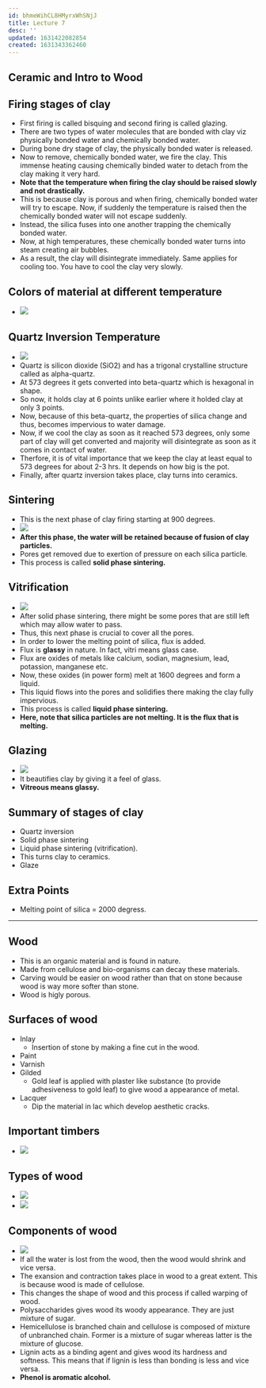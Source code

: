 ```yaml
---
id: bhmeWihCL8HMyrxWhSNjJ
title: Lecture 7
desc: ''
updated: 1631422082854
created: 1631343362460
---
```



## Ceramic and Intro to Wood

## Firing stages of clay

- First firing is called bisquing and second firing is called glazing.
- There are two types of water molecules that are bonded with clay viz physically bonded water and chemically bonded water.
- During bone dry stage of clay, the physically bonded water is released.
- Now to remove, chemically bonded water, we fire the clay. This immense heating causing chemically binded water to detach from the clay making it very hard.
- **Note that the temperature when firing the clay should be raised slowly and not drastically.**
- This is because clay is porous and when firing, chemically bonded water will try to escape. Now, if suddenly the temperature is raised then the chemically bonded water will not escape suddenly.
- Instead, the silica fuses into one another trapping the chemically bonded water.
- Now, at high temperatures, these chemically bonded water turns into steam creating air bubbles.
- As a result, the clay will disintegrate immediately. Same applies for cooling too. You have to cool the clay very slowly.

## Colors of material at different temperature

- ![](/assets/images/2021-09-12-09-26-10.png)

## Quartz Inversion Temperature

- ![](/assets/images/2021-09-12-09-26-43.png)
- Quartz is silicon dioxide (SiO2) and has a trigonal crystalline structure called as alpha-quartz.
- At 573 degrees it gets converted into beta-quartz which is hexagonal in shape.
- So now, it holds clay at 6 points unlike earlier where it holded clay at only 3 points.
- Now, because of this beta-quartz, the properties of silica change and thus, becomes impervious to water damage.
- Now, if we cool the clay as soon as it reached 573 degrees, only some part of clay will get converted and majority will disintegrate as soon as it comes in contact of water.
- Therfore, it is of vital importance that we keep the clay at least equal to 573 degrees for about 2-3 hrs. It depends on how big is the pot.
- Finally, after quartz inversion takes place, clay turns into ceramics.

## Sintering

- This is the next phase of clay firing starting at 900 degrees.
- ![](/assets/images/2021-09-12-09-33-49.png)
- **After this phase, the water will be retained because of fusion of clay particles.**
- Pores get removed due to exertion of pressure on each silica particle.
- This process is called **solid phase sintering.**

## Vitrification

- ![](/assets/images/2021-09-12-09-41-09.png)
- After solid phase sintering, there might be some pores that are still left which may allow water to pass.
- Thus, this next phase is crucial to cover all the pores.
- In order to lower the melting point of silica, flux is added.
- Flux is **glassy** in nature. In fact, vitri means glass case.
- Flux are oxides of metals like calcium, sodian, magnesium, lead, potassion, manganese etc.
- Now, these oxides (in power form) melt at 1600 degrees and form a liquid.
- This liquid flows into the pores and solidifies there making the clay fully impervious.
- This process is called **liquid phase sintering.**
- **Here, note that silica particles are not melting. It is the flux that is melting.**

## Glazing

- ![](/assets/images/2021-09-12-09-52-17.png)
- It beautifies clay by giving it a feel of glass.
- **Vitreous means glassy.**

## Summary of stages of clay

- Quartz inversion
- Solid phase sintering
- Liquid phase sintering (vitrification).
- This turns clay to ceramics.
- Glaze

## Extra Points

- Melting point of silica = 2000 degress.

* * *

## Wood

- This is an organic material and is found in nature.
- Made from cellulose and bio-organisms can decay these materials.
- Carving would be easier on wood rather than that on stone because wood is way more softer than stone.
- Wood is higly porous.

## Surfaces of wood

- Inlay
  - Insertion of stone by making a fine cut in the wood.
- Paint
- Varnish
- Gilded
  - Gold leaf is applied with plaster like substance (to provide adhesiveness to gold leaf) to give wood a appearance of metal.
- Lacquer
  - Dip the material in lac which develop aesthetic cracks.

## Important timbers

- ![](/assets/images/2021-09-12-10-10-01.png)

## Types of wood

- ![](/assets/images/2021-09-12-10-10-47.png)
- ![](/assets/images/2021-09-12-10-11-49.png)

## Components of wood

- ![](/assets/images/2021-09-12-10-12-21.png)
- If all the water is lost from the wood, then the wood would shrink and vice versa.
- The exansion and contraction takes place in wood to a great extent. This is because wood is made of cellulose.
- This changes the shape of wood and this process if called warping of wood.
- Polysaccharides gives wood its woody appearance. They are just mixture of sugar.
- Hemicellulose is branched chain and cellulose is composed of mixture of unbranched chain. Former is a mixture of sugar whereas latter is the mixture of glucose.
- Lignin acts as a binding agent and gives wood its hardness and softness. This means that if lignin is less than bonding is less and vice versa.
- **Phenol is aromatic alcohol.**

